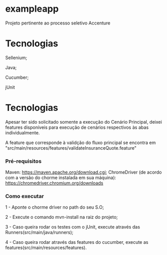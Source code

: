 # exampleapp
Projeto pertinente ao processo seletivo Accenture

# Tecnologias
Sellenium;

Java;

Cucumber;

jUnit

# Tecnologias

Apesar ter sido solicitado somente a execução do Cenário Principal, deixei features disponíveis para execução de cenários respectivos às 
abas individualmente.

A feature que corresponde à validção do fluxo principal se encontra em "src/main/resources/features/validateInsuranceQuote.feature"

### Pré-requisitos

Maven: https://maven.apache.org/download.cgi;
ChromeDriver (de acordo com a versão do chorme instalada em sua máquina): https://chromedriver.chromium.org/downloads

### Como executar
 1 - Aponte o chorme driver no path do seu S.O;
 
 2 - Execute o comando mvn-install na raiz do projeto;
 
 3 - Caso queira rodar os testes com o jUnit, execute através das Runners(src/main/java/runners);
 
 4 - Caso queira rodar através das features do cucumber, execute as features(src/main/resources/features).
